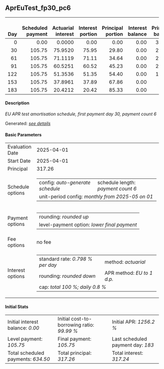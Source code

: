 <h2>AprEuTest_fp30_pc6</h2>
<table>
    <thead style="vertical-align: bottom;">
        <th style="text-align: right;">Day</th>
        <th style="text-align: right;">Scheduled payment</th>
        <th style="text-align: right;">Actuarial interest</th>
        <th style="text-align: right;">Interest portion</th>
        <th style="text-align: right;">Principal portion</th>
        <th style="text-align: right;">Interest balance</th>
        <th style="text-align: right;">Principal balance</th>
        <th style="text-align: right;">Total actuarial interest</th>
        <th style="text-align: right;">Total interest</th>
        <th style="text-align: right;">Total principal</th>
    </thead>
    <tr style="text-align: right;">
        <td class="ci00">0</td>
        <td class="ci01" style="white-space: nowrap;">0.00</td>
        <td class="ci02">0.0000</td>
        <td class="ci03">0.00</td>
        <td class="ci04">0.00</td>
        <td class="ci05">0.00</td>
        <td class="ci06">317.26</td>
        <td class="ci07">0.0000</td>
        <td class="ci08">0.00</td>
        <td class="ci09">0.00</td>
    </tr>
    <tr style="text-align: right;">
        <td class="ci00">30</td>
        <td class="ci01" style="white-space: nowrap;">105.75</td>
        <td class="ci02">75.9520</td>
        <td class="ci03">75.95</td>
        <td class="ci04">29.80</td>
        <td class="ci05">0.00</td>
        <td class="ci06">287.46</td>
        <td class="ci07">75.9520</td>
        <td class="ci08">75.95</td>
        <td class="ci09">29.80</td>
    </tr>
    <tr style="text-align: right;">
        <td class="ci00">61</td>
        <td class="ci01" style="white-space: nowrap;">105.75</td>
        <td class="ci02">71.1119</td>
        <td class="ci03">71.11</td>
        <td class="ci04">34.64</td>
        <td class="ci05">0.00</td>
        <td class="ci06">252.82</td>
        <td class="ci07">147.0639</td>
        <td class="ci08">147.06</td>
        <td class="ci09">64.44</td>
    </tr>
    <tr style="text-align: right;">
        <td class="ci00">91</td>
        <td class="ci01" style="white-space: nowrap;">105.75</td>
        <td class="ci02">60.5251</td>
        <td class="ci03">60.52</td>
        <td class="ci04">45.23</td>
        <td class="ci05">0.00</td>
        <td class="ci06">207.59</td>
        <td class="ci07">207.5890</td>
        <td class="ci08">207.58</td>
        <td class="ci09">109.67</td>
    </tr>
    <tr style="text-align: right;">
        <td class="ci00">122</td>
        <td class="ci01" style="white-space: nowrap;">105.75</td>
        <td class="ci02">51.3536</td>
        <td class="ci03">51.35</td>
        <td class="ci04">54.40</td>
        <td class="ci05">0.00</td>
        <td class="ci06">153.19</td>
        <td class="ci07">258.9426</td>
        <td class="ci08">258.93</td>
        <td class="ci09">164.07</td>
    </tr>
    <tr style="text-align: right;">
        <td class="ci00">153</td>
        <td class="ci01" style="white-space: nowrap;">105.75</td>
        <td class="ci02">37.8961</td>
        <td class="ci03">37.89</td>
        <td class="ci04">67.86</td>
        <td class="ci05">0.00</td>
        <td class="ci06">85.33</td>
        <td class="ci07">296.8388</td>
        <td class="ci08">296.82</td>
        <td class="ci09">231.93</td>
    </tr>
    <tr style="text-align: right;">
        <td class="ci00">183</td>
        <td class="ci01" style="white-space: nowrap;">105.75</td>
        <td class="ci02">20.4212</td>
        <td class="ci03">20.42</td>
        <td class="ci04">85.33</td>
        <td class="ci05">0.00</td>
        <td class="ci06">0.00</td>
        <td class="ci07">317.2600</td>
        <td class="ci08">317.24</td>
        <td class="ci09">317.26</td>
    </tr>
</table>
<h4>Description</h4>
<p><i>EU APR test amortisation schedule, first payment day 30, payment count 6</i></p>
<p>Generated: <i><a href="../GeneratedDate.md">see details</a></i></p>
<h4>Basic Parameters</h4>
<table>
    <tr>
        <td>Evaluation Date</td>
        <td>2025-04-01</td>
    </tr>
    <tr>
        <td>Start Date</td>
        <td>2025-04-01</td>
    </tr>
    <tr>
        <td>Principal</td>
        <td>317.26</td>
    </tr>
    <tr>
        <td>Schedule options</td>
        <td>
            <table>
                <tr>
                    <td>config: <i>auto-generate schedule</i></td>
                    <td>schedule length: <i><i>payment count</i> 6</i></td>
                </tr>
                <tr>
                    <td colspan="2" style="white-space: nowrap;">unit-period config: <i>monthly from 2025-05 on 01</i></td>
                </tr>
            </table>
        </td>
    </tr>
    <tr>
        <td>Payment options</td>
        <td>
            <table>
                <tr>
                    <td>rounding: <i>rounded up</i></td>
                </tr>
                <tr>
                    <td>level-payment option: <i>lower&nbsp;final&nbsp;payment</i></td>
                </tr>
            </table>
        </td>
    </tr>
    <tr>
        <td>Fee options</td>
        <td>no fee
        </td>
    </tr>
    <tr>
        <td>Interest options</td>
        <td>
            <table>
                <tr>
                    <td>standard rate: <i>0.798 % per day</i></td>
                    <td>method: <i>actuarial</i></td>
                </tr>
                <tr>
                    <td>rounding: <i>rounded down</i></td>
                    <td>APR method: <i>EU to 1 d.p.</i></td>
                </tr>
                <tr>
                    <td colspan="2">cap: <i>total 100 %; daily 0.8 %</td>
                </tr>
            </table>
        </td>
    </tr>
</table>
<h4>Initial Stats</h4>
<table>
    <tr>
        <td>Initial interest balance: <i>0.00</i></td>
        <td>Initial cost-to-borrowing ratio: <i>99.99 %</i></td>
        <td>Initial APR: <i>1256.2 %</i></td>
    </tr>
    <tr>
        <td>Level payment: <i>105.75</i></td>
        <td>Final payment: <i>105.75</i></td>
        <td>Last scheduled payment day: <i>183</i></td>
    </tr>
    <tr>
        <td>Total scheduled payments: <i>634.50</i></td>
        <td>Total principal: <i>317.26</i></td>
        <td>Total interest: <i>317.24</i></td>
    </tr>
</table>